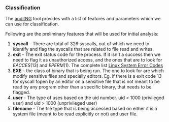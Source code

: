 ### Classification

The [auditNG](https://github.com/auditNG/auditNG) tool provides with a list of features and parameters which we can use for classification.

Following are the preliminary features that will be used for initial analysis:

 1. **syscall** - There are total of 326 syscalls, out of which we need to identify and flag the syscalls that are related to file read and writes.
 2. **exit** - The exit status code for the process. If it isn't a success then we need to flag it as unauthorized access, and the ones that are to look for *EACCES*(13) and *EPERM*(1). The complete list [Linux System Error Codes](http://www-numi.fnal.gov/offline_software/srt_public_context/WebDocs/Errors/unix_system_errors.html)
 3. **EXE** - the class of binary that is being run. The one to look for are which modify sensitive files and specially editors. Eg. if there is a exit code 13 for syscall fopen by an editor on a sensitive file that is not meant to be read by any program other than a specific binary, that needs to be flagged.
 4. **user** - The type of uses based on the uid number. uid < 1000 (privileged user) and uid > 1000 (unprivileged user)
 5. **filename** - The file type that is being accessed based on either it is a system file (meant to be read explicitly or not) and user file.
